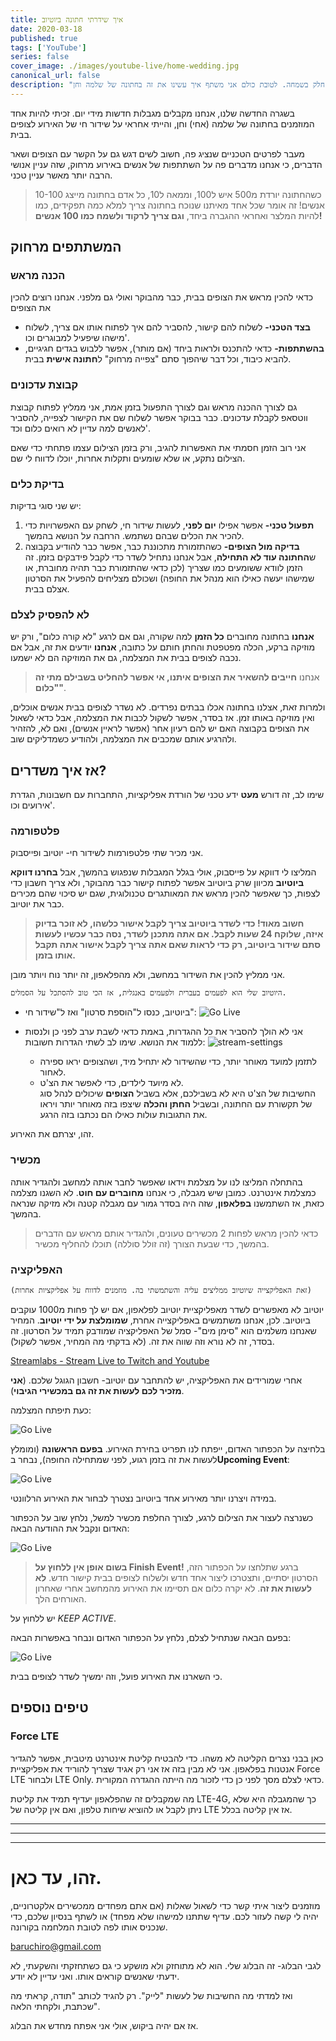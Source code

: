 ```yaml
---
title: איך שידרתי חתונה ביוטיוב
date: 2020-03-18
published: true
tags: ['YouTube']
series: false
cover_image: ./images/youtube-live/home-wedding.jpg
canonical_url: false
description: "כשהקורונה משתוללת בחוץ ויש הגבלות על כמות המשתתפים בחתונה, כל המשפחה והאנשים שבבית רוצים לקחת חלק בשמחה. לטובת כולם אני משתף איך עשינו את זה בחתונה של שלמה וחן!!"
---
```



בשגרה החדשה שלנו, אנחנו מקבלים מגבלות חדשות מידי יום. זכיתי להיות אחד המוזמנים בחתונה של שלמה (אחי) וחן, והייתי אחראי על שידור חי של האירוע לצופים בבית.

מעבר לפרטים הטכניים שנציג פה, חשוב לשים דגש גם על הקשר עם הצופים ושאר הדברים, כי אנחנו מדברים פה על השתתפות של אנשים באירוע מרחוק, שזה עניין אנושי הרבה יותר מאשר עניין טכני.

> כשהחתונה יורדת מ500 איש ל100, וממאה ל10, כל אדם בחתונה מייצג 10-100 אנשים! זה אומר שכל אחד מאיתנו שנוכח בחתונה צריך למלא כמה תפקידים, כמו להיות המלצר ואחראי ההגברה ביחד, **וגם צריך לרקוד ולשמח כמו 100 אנשים!**

## המשתתפים מרחוק

### הכנה מראש

כדאי להכין מראש את הצופים בבית, כבר מהבוקר ואולי גם מלפני. אנחנו רוצים להכין את הצופים

 - **בצד הטכני-** לשלוח להם קישור, להסביר להם איך לפתוח אותו אם צריך, לשלוח מישהו שיפעיל למבוגרים וכו'.
 - **בהשתתפות-** כדאי להתכנס ולראות ביחד (אם מותר), אפשר ללבוש בגדים חגיגיים, להביא כיבוד, וכל דבר שיהפוך סתם "צפייה מרחוק" ל**חתונה אישית** בבית.
 
### קבוצת עדכונים
 
גם לצורך ההכנה מראש וגם לצורך התפעול בזמן אמת, אני ממליץ לפתוח קבוצת ווטסאפ לקבלת עדכונים. כבר בבוקר אפשר לשלוח שם את הקישור לצפייה, להסביר לאנשים למה עדיין לא רואים כלום וכד'.

אני רוב הזמן חסמתי את האפשרות להגיב, ורק בזמן הצילום עצמו פתחתי כדי שאם הצילום נתקע, או שלא שומעים ותקלות אחרות, יוכלו לדווח לי שם.

### בדיקת כלים

יש שני סוגי בדיקות:

 1. **תפעול טכני-** אפשר אפילו **יום לפני**, לעשות שידור חי, לשחק עם האפשרויות כדי להכיר את הכלים שבהם נשתמש. הרחבה על הנושא בהמשך.
 2. **בדיקה מול הצופים-** כשהתזמורת מתכוננת כבר, אפשר כבר להודיע בקבוצה ש**החתונה עוד לא התחילה**, אבל אנחנו נתחיל לשדר כדי לקבל פידבקים בזמן. זה הזמן לוודא ששומעים כמו שצריך (לכן כדאי שהתזמורת כבר תהיה מחוברת, או שמישהו יעשה כאילו הוא מנהל את החופה) ושכולם מצליחים להפעיל את הסרטון אצלם בבית.

### לא להפסיק לצלם

**אנחנו** בחתונה מחוברים **כל הזמן** למה שקורה, וגם אם לרגע "לא קורה כלום", ורק יש מוזיקה ברקע, הכלה מפטפטת והחתן חותם על כתובה, **אנחנו** יודעים את זה, אבל אם נכבה לצופים בבית את המצלמה, גם את המוזיקה הם לא ישמעו.

> אנחנו **חייבים להשאיר את הצופים איתנו, אי אפשר להחליט בשבילם מתי זה "כלום"**.

ולמרות זאת, אצלנו בחתונה אכלו בבתים נפרדים. לא נשדר לצופים בבית אנשים אוכלים, ואין מוזיקה באותו זמן. אז בסדר, אפשר לשקול לכבות את המצלמה, אבל כדאי לשאול את הצופים בקבוצה האם יש להם רעיון אחר (אפשר לראיין אנשים), ואם לא, להזהיר ולהרגיע אותם שמכבים את המצלמה, ולהודיע כשמדליקים שוב.

## אז איך משדרים?

שימו לב, זה דורש **מעט** ידע טכני של הורדת אפליקציות, התחברות עם חשבונות, הגדרת אירועים וכו'.

### פלטפורמה

אני מכיר שתי פלטפורמות לשידור חי- יוטיוב ופייסבוק.

המליצו לי דווקא על פייסבוק, אולי בגלל המגבלות שנפגוש בהמשך, אבל **בחרנו דווקא ביוטיוב** מכיוון שרק ביוטיוב אפשר לפתוח קישור כבר מהבוקר, ולא צריך חשבון כדי לצפות, כך שאפשר להכין מראש את המאותגרים טכנולוגית, שגם יש סיכוי שהם מכירים כבר את יוטיוב.

> **חשוב מאוד! כדי לשדר ביוטיוב צריך לקבל אישור כלשהו, לא זוכר בדיוק איזה, שלוקח 24 שעות לקבל. אם אתה מתכנן לשדר, נסה כבר עכשיו לעשות סתם שידור ביוטיוב, רק כדי לראות שאם אתה צריך לקבל אישור אתה תקבל אותו בזמן.**

אני ממליץ להכין את השידור במחשב, ולא מהפלאפון, זה יותר נוח ויותר מובן.

`היוטיוב שלי הוא לפעמים בעברית ולפעמים באנגלית, אז הכי טוב להסתכל על הסמלים.`

 - ביוטיוב, כנסו ל"הוספת סרטון" ואז ל"שידור חי": 
 ![Go Live](./images/youtube-live/go-live.png)
 
 - אני לא הולך להסביר את כל ההגדרות, באמת כדאי לשבת ערב לפני כן ולנסות ללמוד את הנושא. 
 שימו לב לשתי הגדרות חשובות:
 ![stream-settings](./images/youtube-live/stream-settings.png) 
   * לתזמן למועד מאוחר יותר, כדי שהשידור לא יתחיל מיד, ושהצופים יראו ספירה לאחור.
   * לא מיועד לילדים, כדי לאפשר את הצ'ט.  
     החשיבות של הצ'ט היא לא בשבילכם, אלא בשביל **הצופים** שיכולים לנהל סוג של תקשורת עם החתונה, ובשביל **החתן והכלה** שיצפו בזה מאוחר יותר ויראו את התגובות עולות כאילו הם נכתבו בזה הרגע.

זהו, יצרתם את האירוע.

### מכשיר

בהתחלה המליצו לנו על מצלמת וידאו שאפשר לחבר אותה למחשב ולהגדיר אותה כמצלמת אינטרנט. כמובן שיש מגבלה, כי אנחנו **מחוברים עם חוט**. לא השגנו מצלמה כזאת, אז השתמשנו **בפלאפון**, שזה היה בסדר גמור עם מגבלה קטנה ולא מזיקה שנראה בהמשך.

> כדאי להכין מראש לפחות 2 מכשירים טעונים, ולהגדיר אותם מראש עם הדברים בהמשך, כדי שבעת הצורך (זה זולל סוללה) תוכלו להחליף מכשיר.

### האפליקציה

`(זאת האפליקצייה שיוטיוב ממליצים עליה והשתמשתי בה. מוזמנים לדווח על אפליקציות אחרות)`

יוטיוב לא מאפשרים לשדר מאפליקציית יוטיוב לפלאפון, אם יש לך פחות מ1000 עוקבים ביוטיוב. לכן, אנחנו משתמשים באפליקצייה אחרת, **שמומלצת על ידי יוטיוב**. המחיר שאנחנו משלמים הוא "סימן מים"- סמל של האפליקציה שמודבק תמיד על הסרטון. זה בסדר, זה לא נורא וזה שווה את זה. (לא בדקתי מה המחיר, אפשר לשקול).

[Streamlabs - Stream Live to Twitch and Youtube](https://play.google.com/store/apps/details?id=com.streamlabs)

אחרי שמורידים את האפליקציה, יש להתחבר עם יוטיוב- חשבון הגוגל שלכם. (**אני מזכיר לכם לעשות את זה גם במכשירי הגיבוי**).

כעת תיפתח המצלמה:

![Go Live](./images/youtube-live/streamlabs-camera.jpeg)

בלחיצה על הכפתור האדום, ייפתח לנו תפריט בחירת האירוע. **בפעם הראשונה** (ומומלץ לעשות את זה בזמן רגוע, לפני שמתחילה החופה), נבחר ב**Upcoming Event**:

![Go Live](./images/youtube-live/upcoming-event.jpg)

במידה ויצרנו יותר מאירוע אחד ביוטיוב נצטרך לבחור את האירוע הרלוונטי.

כשנרצה לעצור את הצילום לרגע, לצורך החלפת מכשיר למשל, נלחץ שוב על הכפתור האדום ונקבל את ההודעה הבאה:

![Go Live](./images/youtube-live/end-session.jpg)

> **בשום אופן אין ללחוץ על Finish Event!** ברגע שתלחצו על הכפתור הזה, הסרטון יסתיים, ותצטרכו ליצור אחד חדש ולשלוח לצופים בבית קישור חדש. **לא לעשות את זה**. לא יקרה כלום אם תסיימו את האירוע מהמחשב אחרי שאחרון האורחים הלך.

יש ללחוץ על _KEEP ACTIVE_.

בפעם הבאה שנתחיל לצלם, נלחץ על הכפתור האדום ונבחר באפשרות הבאה:

![Go Live](./images/youtube-live/active-event.jpg)

כי השארנו את האירוע פועל, וזה ימשיך לשדר לצופים בבית.

## טיפים נוספים

### Force LTE

כאן בבני נצרים הקליטה לא משהו. כדי להבטיח קליטת אינטרנט מיטבית, אפשר להגדיר אנטנות בפלאפון. אני לא מבין בזה אז אני רק אגיד שצריך להוריד את אפליקציית Force LTE ולבחור LTE Only. כדאי לצלם מסך לפני כן כדי לזכור מה הייתה ההגדרה המקורית.

מה שמקבלים זה שהפלאפון יעדיף תמיד את קליטת LTE-4G, כך שהמגבלה היא שלא ניתן לקבל או להוציא שיחות טלפון, ואם אין קליטה של LTE אז אין קליטה בכלל.



---------
---------
---------

# זהו, עד כאן.

מוזמנים ליצור איתי קשר כדי לשאול שאלות (אם אתם מפחדים ממכשירים אלקטרוניים, יהיה לי קשה לעזור לכם. עדיף שתתנו למישהו שלא מפחד) או לשתף בנסיון שלכם, כדי שנכניס אותו לפה לטובת המלחמה בקורונה.

baruchiro@gmail.com

לגבי הבלוג- זה הבלוג שלי. הוא לא מתוחזק ולא מושקע כי גם כשתחזקתי והשקעתי, לא ידעתי שאנשים קוראים אותו. ואני עדיין לא יודע.

ואז למדתי מה החשיבות של לעשות "לייק". רק להגיד לכותב "תודה, קראתי מה שכתבת, ולקחתי הלאה".

אז אם יהיה ביקוש, אולי אני אפתח מחדש את הבלוג.

